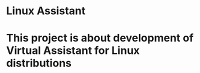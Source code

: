 # Linux Assistant

# This project is about development of Virtual Assistant for Linux distributions
